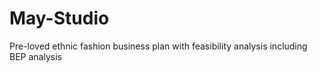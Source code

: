 # May-Studio
Pre-loved ethnic fashion business plan with feasibility analysis including BEP analysis
